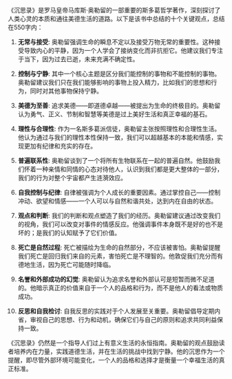 《沉思录》是罗马皇帝马库斯·奥勒留的一部重要的斯多葛哲学著作，深刻探讨了人类心灵的本质和通往美德生活的道路。以下是该书中总结的十个关键观点，总结在550字内：

1. **无常与接受**: 奥勒留强调生命的瞬息不定以及接受万物无常的重要性。这种接受导致内心的平静，因为一个人学会了接纳变化而非抗拒它。他建议我们专注于当下，因为过去已逝，未来充满不确定性。

2. **控制与宁静**: 其中一个核心主题是区分我们能控制的事物和不能控制的事物。奥勒留建议我们只在我们能够影响的事物上投入精力，比如我们的思想和行为，同时对其他事物保持宁静。

3. **美德为至善**: 追求美德——即道德卓越——被提出为生命的终极目的。奥勒留认为勇气、正义、节制和智慧等美德是过上美好生活和真正幸福的基石。

4. **理性与合理性**: 作为一名斯多葛派信徒，奥勒留主张按照理性和合理性生活。他认为通过与我们的理性本性保持一致，我们可以超越基本的本能和情感，实现更加有纪律和充实的存在。

5. **普遍联系性**: 奥勒留谈到了一个将所有生物联系在一起的普遍自然。他鼓励我们怀着一种亲情和同情的心态对待他人，认识到我们都是更大整体的一部分，我们的行为对整个宇宙都产生涟漪效应。

6. **自我控制与纪律**: 自律被强调为个人成长的重要因素。通过掌控自己——控制冲动、欲望和情感——一个人可以与自然和谐共处，达到内在自由的状态。

7. **观点和判断**: 我们的判断和观点塑造了我们的经历。奥勒留建议通过改变我们的视角，我们可以改变对事件的情感反应。他强调事件本身既不是好的也不是坏的；是我们的认知赋予了它们价值。

8. **死亡是自然过程**: 死亡被描绘为生命的自然部分，不应该被害怕。奥勒留提醒我们死亡是回归我们来自的元素，害怕死亡是不理智的。他敦促我们充分而有德地生活，因为死亡可能随时降临。

9. **名誉和外部成功的幻觉**: 奥勒留认为追求名誉和外部认可是短暂而微不足道的。他暗示真正的价值来自于一个人的品格和行为，而不是他人的看法或物质成功。

10. **反思和自我检讨**: 自我反思的实践对于个人发展至关重要。奥勒留倡导定期内省，审视自己的思想、行为和动机，确保它们与自己的原则和追求共同利益保持一致。

《沉思录》仍然是一个指导人们过上有意义生活的永恒指南。奥勒留的观点鼓励读者培养内在力量，实践道德生活，并在生活的挑战中找到宁静。他的沉思作为一个提醒，即尽管外部环境可能变化，一个人的品格和选择才是衡量一个幸福生活的真正标准。